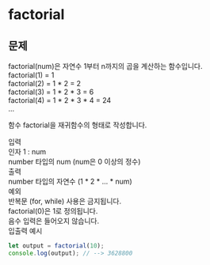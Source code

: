 # factorial
  
## 문제

factorial(num)은 자연수 1부터 n까지의 곱을 계산하는 함수입니다.  
factorial(1) = 1  
factorial(2) = 1 * 2 = 2  
factorial(3) = 1 * 2 * 3 = 6  
factorial(4) = 1 * 2 * 3 * 4 = 24  
...  
  
함수 factorial을 재귀함수의 형태로 작성합니다.  
  
입력  
인자 1 : num  
number 타입의 num (num은 0 이상의 정수)  
출력  
number 타입의 자연수 (1 * 2 * ... * num)  
예외  
반복문 (for, while) 사용은 금지됩니다.  
factorial(0)은 1로 정의됩니다.  
음수 입력은 들어오지 않습니다.  
입출력 예시   
```js
let output = factorial(10);  
console.log(output); // --> 3628800  
```
